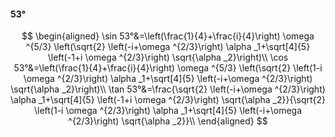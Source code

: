 #### 53°

$$
\begin{aligned}
\sin 53°&=\left(\frac{1}{4}+\frac{i}{4}\right) \omega ^{5/3} \left(\sqrt{2} \left(-i+\omega ^{2/3}\right) \alpha _1+\sqrt[4]{5} \left(-1+i \omega ^{2/3}\right)
\sqrt{\alpha _2}\right)\\
\cos 53°&=\left(\frac{1}{4}+\frac{i}{4}\right) \omega ^{5/3} \left(\sqrt{2} \left(1-i \omega ^{2/3}\right) \alpha _1+\sqrt[4]{5} \left(-i+\omega ^{2/3}\right)
\sqrt{\alpha _2}\right)\\
\tan 53°&=\frac{\sqrt{2} \left(-i+\omega ^{2/3}\right) \alpha _1+\sqrt[4]{5} \left(-1+i \omega ^{2/3}\right) \sqrt{\alpha _2}}{\sqrt{2} \left(1-i \omega ^{2/3}\right)
\alpha _1+\sqrt[4]{5} \left(-i+\omega ^{2/3}\right) \sqrt{\alpha _2}}\\
\end{aligned}
$$

